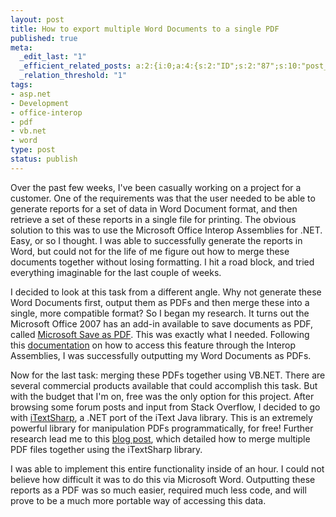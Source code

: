 ```yaml
--- 
layout: post
title: How to export multiple Word Documents to a single PDF
published: true
meta: 
  _edit_last: "1"
  _efficient_related_posts: a:2:{i:0;a:4:{s:2:"ID";s:2:"87";s:10:"post_title";s:55:"How I Launched 4sqtransit in Two Weeks on Windows Azure";s:7:"matches";s:1:"1";s:9:"permalink";s:87:"http://mbmccormick.com/2011/04/how-i-launched-4sqtransit-in-two-weeks-on-windows-azure/";}i:1;a:4:{s:2:"ID";s:2:"83";s:10:"post_title";s:51:"Deploying an Application to AppHarbor in 10 Minutes";s:7:"matches";s:1:"1";s:9:"permalink";s:83:"http://mbmccormick.com/2011/03/deploying-an-application-to-appharbor-in-10-minutes/";}}
  _relation_threshold: "1"
tags: 
- asp.net
- Development
- office-interop
- pdf
- vb.net
- word
type: post
status: publish
---
```

Over the past few weeks, I've been casually working on a project for a customer. One of the requirements was that the user needed to be able to generate reports for a set of data in Word Document format, and then retrieve a set of these reports in a single file for printing. The obvious solution to this was to use the Microsoft Office Interop Assemblies for .NET. Easy, or so I thought. I was able to successfully generate the reports in Word, but could not for the life of me figure out how to merge these documents together without losing formatting. I hit a road block, and tried everything imaginable for the last couple of weeks.

I decided to look at this task from a different angle. Why not generate these Word Documents first, output them as PDFs and then merge these into a single, more compatible format? So I began my research. It turns out the Microsoft Office 2007 has an add-in available to save documents as PDF, called <a href="http://www.microsoft.com/downloads/details.aspx?familyid=F1FC413C-6D89-4F15-991B-63B07BA5F2E5&amp;displaylang=en" target="_blank">Microsoft Save as PDF</a>. This was exactly what I needed. Following this <a href="http://msdn.microsoft.com/en-us/library/bb412305.aspx" target="_blank">documentation</a> on how to access this feature through the Interop Assemblies, I was successfully outputting my Word Documents as PDFs.

Now for the last task: merging these PDFs together using VB.NET. There are several commercial products available that could accomplish this task. But with the budget that I'm on, free was the only option for this project. After browsing some forum posts and input from Stack Overflow, I decided to go with <a href="http://itextsharp.sourceforge.net/" target="_blank">iTextSharp</a>, a .NET port of the iText Java library. This is an extremely powerful library for manipulation PDFs programmatically, for free! Further research lead me to this <a href="http://alex.buayacorp.com/merge-pdf-files-with-itext-and-net.html" target="_blank">blog post</a>, which detailed how to merge multiple PDF files together using the iTextSharp library.

I was able to implement this entire functionality inside of an hour. I could not believe how difficult it was to do this via Microsoft Word. Outputting these reports as a PDF was so much easier, required much less code, and will prove to be a much more portable way of accessing this data.
